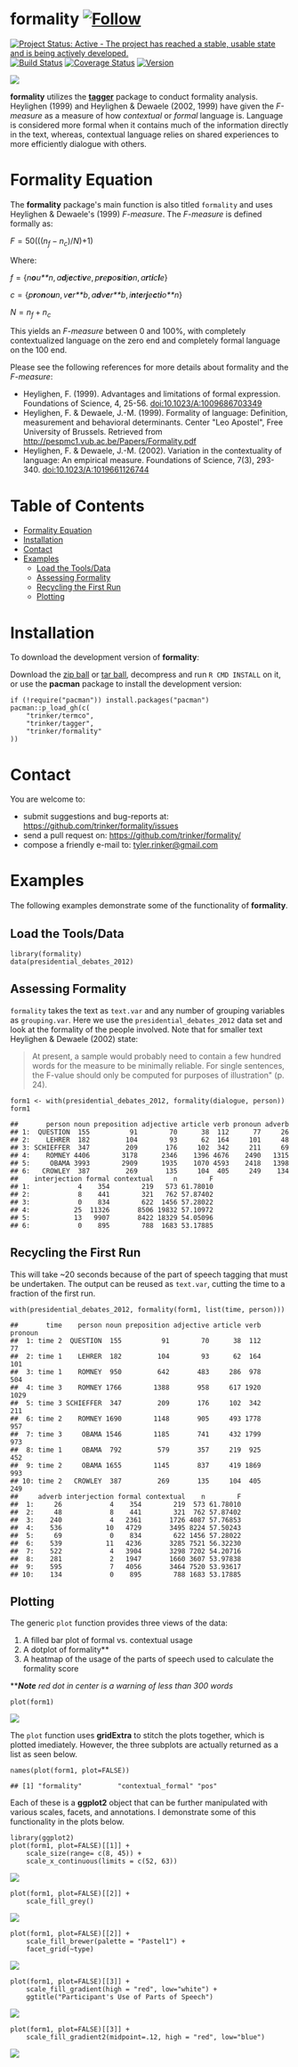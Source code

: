 formality   [![Follow](https://img.shields.io/twitter/follow/tylerrinker.svg?style=social)](https://twitter.com/intent/follow?screen_name=tylerrinker)
============


[![Project Status: Active - The project has reached a stable, usable
state and is being actively
developed.](http://www.repostatus.org/badges/0.1.0/active.svg)](http://www.repostatus.org/#active)
[![Build
Status](https://travis-ci.org/trinker/formality.svg?branch=master)](https://travis-ci.org/trinker/formality)
[![Coverage
Status](https://coveralls.io/repos/trinker/formality/badge.svg?branch=master)](https://coveralls.io/r/trinker/formality?branch=master)
<a href="https://img.shields.io/badge/Version-0.1.0-orange.svg"><img src="https://img.shields.io/badge/Version-0.1.0-orange.svg" alt="Version"/></a>
</p>

![](tools/formality_logo/r_formality.png)

**formality** utilizes the
[**tagger**](https://github.com/trinker/tagger) package to conduct
formality analysis. Heylighen (1999) and Heylighen & Dewaele (2002,
1999) have given the *F-measure* as a measure of how *contextual* or
*formal* language is. Language is considered more formal when it
contains much of the information directly in the text, whereas,
contextual language relies on shared experiences to more efficiently
dialogue with others.

Formality Equation
==================

The **formality** package's main function is also titled `formality` and
uses Heylighen & Dewaele's (1999) *F-measure*. The *F-measure* is
defined formally as:

*F* = 50(((*n*<sub>*f*</sub> − *n*<sub>*c*</sub>)/*N*)+1)

Where:

*f* = {*n**o**u**n*, *a**d**j**e**c**t**i**v**e*, *p**r**e**p**o**s**i**t**i**o**n*, *a**r**t**i**c**l**e*}
  
*c* = {*p**r**o**n**o**u**n*, *v**e**r**b*, *a**d**v**e**r**b*, *i**n**t**e**r**j**e**c**t**i**o**n*}
  
*N* = *n*<sub>*f*</sub> + *n*<sub>*c*</sub>

This yields an *F-measure* between 0 and 100%, with completely
contextualized language on the zero end and completely formal language
on the 100 end.

Please see the following references for more details about formality and
the *F-measure*:

-   Heylighen, F. (1999). Advantages and limitations of
    formal expression. Foundations of Science, 4, 25-56.
    <a href="http://link.springer.com/article/10.1023%2FA%3A1009686703349">doi:10.1023/A:1009686703349</a>
-   Heylighen, F. & Dewaele, J.-M. (1999). Formality of language:
    Definition, measurement and behavioral determinants. Center "Leo
    Apostel", Free University of Brussels. Retrieved from
    <http://pespmc1.vub.ac.be/Papers/Formality.pdf>
-   Heylighen, F. & Dewaele, J.-M. (2002). Variation in the
    contextuality of language: An empirical measure. Foundations of
    Science, 7(3), 293-340.
    <a href="http://link.springer.com/article/10.1023%2FA%3A1019661126744">doi:10.1023/A:1019661126744</a>


Table of Contents
============

-   [Formality Equation](#formality-equation)
-   [Installation](#installation)
-   [Contact](#contact)
-   [Examples](#examples)
    -   [Load the Tools/Data](#load-the-toolsdata)
    -   [Assessing Formality](#assessing-formality)
    -   [Recycling the First Run](#recycling-the-first-run)
    -   [Plotting](#plotting)

Installation
============


To download the development version of **formality**:

Download the [zip
ball](https://github.com/trinker/formality/zipball/master) or [tar
ball](https://github.com/trinker/formality/tarball/master), decompress
and run `R CMD INSTALL` on it, or use the **pacman** package to install
the development version:

    if (!require("pacman")) install.packages("pacman")
    pacman::p_load_gh(c(
        "trinker/termco", 
        "trinker/tagger", 
        "trinker/formality"
    ))

Contact
=======

You are welcome to:    
- submit suggestions and bug-reports at: <https://github.com/trinker/formality/issues>    
- send a pull request on: <https://github.com/trinker/formality/>    
- compose a friendly e-mail to: <tyler.rinker@gmail.com>    

Examples
========

The following examples demonstrate some of the functionality of
**formality**.

Load the Tools/Data
-------------------

    library(formality)
    data(presidential_debates_2012)

Assessing Formality
-------------------

`formality` takes the text as `text.var` and any number of grouping
variables as `grouping.var`. Here we use the `presidential_debates_2012`
data set and look at the formality of the people involved. Note that for
smaller text Heylighen & Dewaele (2002) state:

> At present, a sample would probably need to contain a few hundred
> words for the measure to be minimally reliable. For single sentences,
> the F-value should only be computed for purposes of illustration" (p.
> 24).

    form1 <- with(presidential_debates_2012, formality(dialogue, person))
    form1

    ##       person noun preposition adjective article verb pronoun adverb
    ## 1:  QUESTION  155          91        70      38  112      77     26
    ## 2:    LEHRER  182         104        93      62  164     101     48
    ## 3: SCHIEFFER  347         209       176     102  342     211     69
    ## 4:    ROMNEY 4406        3178      2346    1396 4676    2490   1315
    ## 5:     OBAMA 3993        2909      1935    1070 4593    2418   1398
    ## 6:   CROWLEY  387         269       135     104  405     249    134
    ##    interjection formal contextual     n        F
    ## 1:            4    354        219   573 61.78010
    ## 2:            8    441        321   762 57.87402
    ## 3:            0    834        622  1456 57.28022
    ## 4:           25  11326       8506 19832 57.10972
    ## 5:           13   9907       8422 18329 54.05096
    ## 6:            0    895        788  1683 53.17885

Recycling the First Run
-----------------------

This will take ~20 seconds because of the part of speech tagging that
must be undertaken. The output can be reused as `text.var`, cutting the
time to a fraction of the first run.

    with(presidential_debates_2012, formality(form1, list(time, person)))

    ##       time    person noun preposition adjective article verb pronoun
    ##  1: time 2  QUESTION  155          91        70      38  112      77
    ##  2: time 1    LEHRER  182         104        93      62  164     101
    ##  3: time 1    ROMNEY  950         642       483     286  978     504
    ##  4: time 3    ROMNEY 1766        1388       958     617 1920    1029
    ##  5: time 3 SCHIEFFER  347         209       176     102  342     211
    ##  6: time 2    ROMNEY 1690        1148       905     493 1778     957
    ##  7: time 3     OBAMA 1546        1185       741     432 1799     973
    ##  8: time 1     OBAMA  792         579       357     219  925     452
    ##  9: time 2     OBAMA 1655        1145       837     419 1869     993
    ## 10: time 2   CROWLEY  387         269       135     104  405     249
    ##     adverb interjection formal contextual    n        F
    ##  1:     26            4    354        219  573 61.78010
    ##  2:     48            8    441        321  762 57.87402
    ##  3:    240            4   2361       1726 4087 57.76853
    ##  4:    536           10   4729       3495 8224 57.50243
    ##  5:     69            0    834        622 1456 57.28022
    ##  6:    539           11   4236       3285 7521 56.32230
    ##  7:    522            4   3904       3298 7202 54.20716
    ##  8:    281            2   1947       1660 3607 53.97838
    ##  9:    595            7   4056       3464 7520 53.93617
    ## 10:    134            0    895        788 1683 53.17885

Plotting
--------

The generic `plot` function provides three views of the data:

1.  A filled bar plot of formal vs. contextual usage
2.  A dotplot of formality\*\*
3.  A heatmap of the usage of the parts of speech used to calculate the
    formality score

\*\****Note*** *red dot in center is a warning of less than 300 words*

    plot(form1)

![](tools/figure/unnamed-chunk-6-1.png)

The `plot` function uses **gridExtra** to stitch the plots together,
which is plotted imediately. However, the three subplots are actually
returned as a list as seen below.

    names(plot(form1, plot=FALSE))

    ## [1] "formality"         "contextual_formal" "pos"

Each of these is a **ggplot2** object that can be further manipulated
with various scales, facets, and annotations. I demonstrate some of this
functionality in the plots below.

    library(ggplot2)
    plot(form1, plot=FALSE)[[1]] +
        scale_size(range= c(8, 45)) +
        scale_x_continuous(limits = c(52, 63))

![](tools/figure/unnamed-chunk-8-1.png)

    plot(form1, plot=FALSE)[[2]] +
        scale_fill_grey()

![](tools/figure/unnamed-chunk-8-2.png)

    plot(form1, plot=FALSE)[[2]] +
        scale_fill_brewer(palette = "Pastel1") +
        facet_grid(~type)

![](tools/figure/unnamed-chunk-8-3.png)

    plot(form1, plot=FALSE)[[3]] +
        scale_fill_gradient(high = "red", low="white") +
        ggtitle("Participant's Use of Parts of Speech")

![](tools/figure/unnamed-chunk-8-4.png)

    plot(form1, plot=FALSE)[[3]] +
        scale_fill_gradient2(midpoint=.12, high = "red", low="blue")

![](tools/figure/unnamed-chunk-8-5.png)